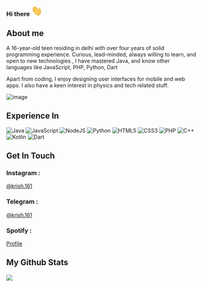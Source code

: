 ### Hi there <img src="https://raw.githubusercontent.com/ABSphreak/ABSphreak/master/gifs/Hi.gif" width="30px">

## About me 

A 16-year-old teen residing in delhi with over four years of solid programming experience. Curious, lead-minded, always willing to learn, and open to new technologies , I have mastered Java, and know other languages like JavaScript, PHP, Python, Dart

Apart from coding, I enjoy designing user interfaces for mobile and web apps. I also have a keen interest in physics and tech related stuff.<br>

![image](https://raw.githubusercontent.com/roshan9419/roshan9419/master/hadder.gif)

## Experience In
![Java](https://img.shields.io/badge/java-%23ED8B00.svg?style=for-the-badge&logo=java&logoColor=white) ![JavaScript](https://img.shields.io/badge/javascript-%23323330.svg?style=for-the-badge&logo=javascript&logoColor=%23F7DF1E) ![NodeJS](https://img.shields.io/badge/node.js-6DA55F?style=for-the-badge&logo=node.js&logoColor=white) ![Python](https://img.shields.io/badge/python-3670A0?style=for-the-badge&logo=python&logoColor=ffdd54) ![HTML5](https://img.shields.io/badge/html5-%23E34F26.svg?style=for-the-badge&logo=html5&logoColor=white) ![CSS3](https://img.shields.io/badge/css3-%231572B6.svg?style=for-the-badge&logo=css3&logoColor=white) ![PHP](https://img.shields.io/badge/php-%23777BB4.svg?style=for-the-badge&logo=php&logoColor=white) ![C++](https://img.shields.io/badge/c++-%2300599C.svg?style=for-the-badge&logo=c%2B%2B&logoColor=white) ![Kotlin](https://img.shields.io/badge/kotlin-%237F52FF.svg?style=for-the-badge&logo=kotlin&logoColor=white) ![Dart](https://img.shields.io/badge/dart-%230175C2.svg?style=for-the-badge&logo=dart&logoColor=white)

## Get In Touch
### Instagram :
[@krish.161](https://instagram.com/krish.161)<br>
### Telegram : 
[@krish.161](https://t.me/krish.161)<br>
### Spotify :
[Profile](https://open.spotify.com/user/hz6uhnsqiftjeyurf359dxshx?si=563dcda79c864cbc)

## My Github Stats

<img src="https://github-readme-stats.vercel.app/api?username=nerdykrish&count_private=true&show_icons=true&custom_title=My%20GitHub%20stats" align="center">
